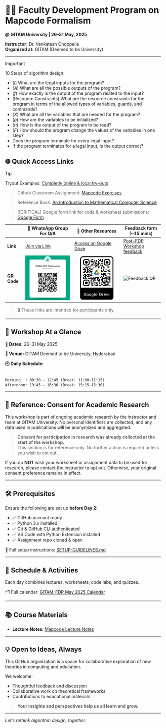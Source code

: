 
# 👨‍🏫 Faculty Development Program on Mapcode Formalism  
**@ GITAM University | 26–31 May, 2025**

<!-- ![Optional Banner](https://github.com/algodynamics-teaching/.github/raw/main/assets/banner.jpg) -->

**Instructor:** Dr. Venkatesh Choppella  
**Organized at:** GITAM (Deemed to be University)

---

> [!IMPORTANT]
> 10 Steps of algorithm design:
>  - $(I)$ What are the legal inputs for the program?
>  - $(A)$ What are all the possible outputs of the program?
>  - $(f)$ How exactly is the output of the program related to the input?
>  - (Resource Constraints) What are the resource constraints for the program in terms of the allowed types of variables, guards, and commands?
>  - $(X)$ What are all the variables that are needed for the program?
>  - $(\rho)$ How are the variables to be initialized?
>  - $(\pi)$ How is the output of the program to be read?
>  - $(F)$ How should the program change the values of the variables in one step?
>  - Does the program terminate for every legal input?
>  - If the program terminates for a legal input, is the output correct?


## 🌐 Quick Access Links

> [!TIP]
> Tryout Examples: [Completly online & local try-outs](https://algodynamics-teaching.github.io/exercise-on-web/lab/index.html)

> Github Classroom Assignment: [Mapcode Exercises](https://classroom.github.com/a/eJfmm8iE)

> Reference Book: [An Introduction to Mathematical Computer Science](https://www.amazon.in/Introduction-Mathematical-Computer-Science-Viswanath/dp/8173716307)

> [!CRITICAL]
> Google form link for code & worksheet submissions: [Google Form](https://forms.gle/6SdVspSUa129yRaQA) 

|                | 📱 WhatsApp Group For Q/A                                                                               | 📁 Other Resources                                                                                                                        |    Feedback form <br /> (~15 mins)  |
|----------------|--------------------------------------------------------------------------------------------------------------------------|-------------------------------------------------------------------------------------------------------------------------------------------| --- |
| **Link**       | [Join via Link](https://chat.whatsapp.com/H7jGAGg83Ci0EJxFqGsnAI)                                                        | [Access on Google Drive](https://drive.google.com/drive/folders/1d-edAeLWzPGz0nRxBU1ZHY5lDQRJm-T8?usp=sharing)                           |   [Post-FDP Workshop feedback](https://forms.gle/LtmyWuPfx7Zo9VnM8) |
| **QR Code**    | <img src="https://github.com/algodynamics-teaching/.github/blob/main/assets/whatsapp-participants-qr.jpg?raw=true" alt="Whatsapp QR" style="width: 280px;"/>                                       | <img src="https://github.com/algodynamics-teaching/.github/blob/main/assets/google-drive-qr.png?raw=true" alt="Drive QR" style="width: 280px;"/>                                                                   | <img src="https://github.com/user-attachments/assets/e1855250-1f77-47c7-b4db-2e7ce106b3a0" alt="Feedback QR" style="width: 400px;"/>     |

> 🔒 These links are intended for participants only.


---

## 🧭 Workshop At a Glance

**📅 Dates:** 26–31 May 2025

**📍 Venue:** GITAM Deemed to be University, Hyderabad

**🕘 Daily Schedule:**
```

Morning  : 09:30 – 12:45 (Break: 11:00–11:15)
Afternoon: 13:45 – 16:30 (Break: 15:15–15:30)

```

---

## 📝 Reference: Consent for Academic Research

This workshop is part of ongoing academic research by the instructor and team at GITAM University. No personal identifiers are collected, and any data used in publications will be anonymized and aggregated.

> **Consent for participation in research was already collected at the start of the workshop.**  
> This section is for reference only. No further action is required unless you wish to opt out.

If you do **NOT** wish your worksheet or assignment data to be used for research, please contact the instructor to opt out. Otherwise, your original consent preference remains in effect.

---

## 🛠 Prerequisites

Ensure the following are set up **before Day 2**:

- ✅ GitHub account ready
- ✅ Python 3.x installed
- ✅ Git & GitHub CLI authenticated
- ✅ VS Code with Python Extension installed
- ✅ Assignment repo cloned & open

📄 Full setup instructions: [SETUP-GUIDELINES.md](https://github.com/algodynamics-teaching/.github/blob/main/SETUP-GUIDELINES.md)

---

## 🧪 Schedule & Activities

Each day combines lectures, worksheets, code labs, and quizzes.

🗂️ Full calendar: [GITAM-FDP May 2025 Calendar](https://docs.google.com/spreadsheets/d/1xSrrYiOOqtzRV0S22pWsUqcUYSoscobBU9CgRXnDNpc/edit?usp=sharing)

---

## 📚 Course Materials
- **Lecture Notes:** [Mapcode Lecture Notes](https://drive.google.com/drive/folders/1d-edAeLWzPGz0nRxBU1ZHY5lDQRJm-T8?usp=sharing)

---

## 💡 Open to Ideas, Always

This GitHub organization is a space for collaborative exploration of new theories in computing and education.

We welcome:

- Thoughtful feedback and discussion
- Collaborative work on theoretical frameworks
- Contributions to educational materials

> **Your insights and perspectives help us all learn and grow.**

---

_Let’s rethink algorithm design, together._
